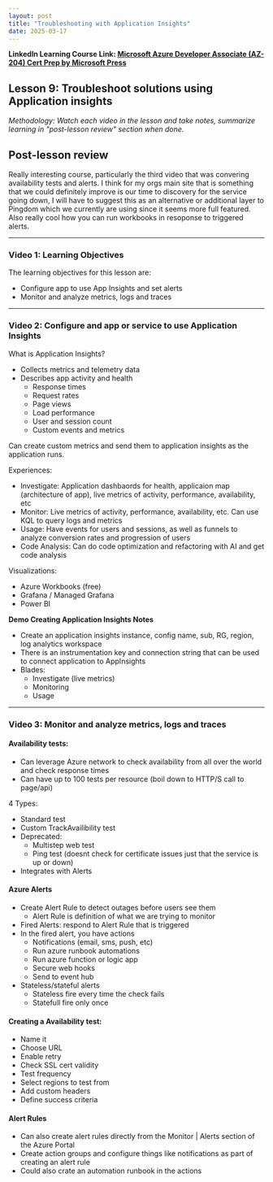 ```yaml
---
layout: post
title: "Troubleshooting with Application Insights"
date: 2025-03-17
---
```


**LinkedIn Learning Course Link: [Microsoft Azure Developer Associate (AZ-204) Cert Prep by Microsoft Press](https://www.linkedin.com/learning/microsoft-azure-developer-associate-az-204-cert-prep-by-microsoft-press/)**

## Lesson 9: Troubleshoot solutions using Application insights

*Methodology: Watch each video in the lesson and take notes, summarize learning in "post-lesson review" section when done.*

## Post-lesson review
Really interesting course, particularly the third video that was convering availability tests and alerts. I think for my orgs main site that is something that we could definitely improve is our time to discovery for the service going down, I will have to suggest this as an alternative or additional layer to Pingdom which we currently are using since it seems more full featured. Also really cool how you can run workbooks in resoponse to triggered alerts.

<hr/>

### Video 1: Learning Objectives

The learning objectives for this lesson are:
- Configure app to use App Insights and set alerts
- Monitor and analyze metrics, logs and traces

<hr/>

### Video 2: Configure and app or service to use Application Insights

What is Application Insights?
- Collects metrics and telemetry data
- Describes app activity and health
    - Response times
    - Request rates
    - Page views
    - Load performance
    - User and session count
    - Custom events and metrics

Can create custom metrics and send them to application insights as the application runs.

Experiences:
- Investigate: Application dashbaords for health, applicaion map (architecture of app), live metrics of activity, performance, availability, etc
- Monitor: Live metrics of activity, performance, availability, etc. Can use KQL to query logs and metrics
- Usage: Have events for users and sessions, as well as funnels to analyze conversion rates and progression of users
- Code Analysis: Can do code optimization and refactoring with AI and get code analysis

Visualizations:
- Azure Workbooks (free)
- Grafana / Managed Grafana
- Power BI

**Demo Creating Application Insights Notes**
- Create an application insights instance, config name, sub, RG, region, log analytics workspace
- There is an instrumentation key and connection string that can be used to connect application to AppInsights
- Blades:
  - Investigate (live metrics)
  - Monitoring
  - Usage

<hr />

### Video 3: Monitor and analyze metrics, logs and traces

#### Availability tests:
- Can leverage Azure network to check availability from all over the world and check response times
- Can have up to 100 tests per resource (boil down to HTTP/S call to page/api)

4 Types:
- Standard test
- Custom TrackAvailibility test
- Deprecated:
  - Multistep web test
  - Ping test (doesnt check for certificate issues just that the service is up or down)
- Integrates with Alerts

#### Azure Alerts
- Create Alert Rule to detect outages before users see them
  - Alert Rule is definition of what we are trying to monitor
- Fired Alerts: respond to Alert Rule that is triggered
- In the fired alert, you have actions
  - Notifications (email, sms, push, etc)
  - Run azure runbook automations
  - Run azure function or logic app
  - Secure web hooks
  - Send to event hub
- Stateless/stateful alerts 
  - Stateless fire every time the check fails
  - Statefull fire only once


#### Creating a Availability test:
- Name it
- Choose URL
- Enable retry
- Check SSL cert validity
- Test frequency
- Select regions to test from
- Add custom headers
- Define success criteria

#### Alert Rules
- Can also create alert rules directly from the Monitor | Alerts section of the Azure Portal
- Create action groups and configure things like notifications as part of creating an alert rule
- Could also crate an automation runbook in the actions
